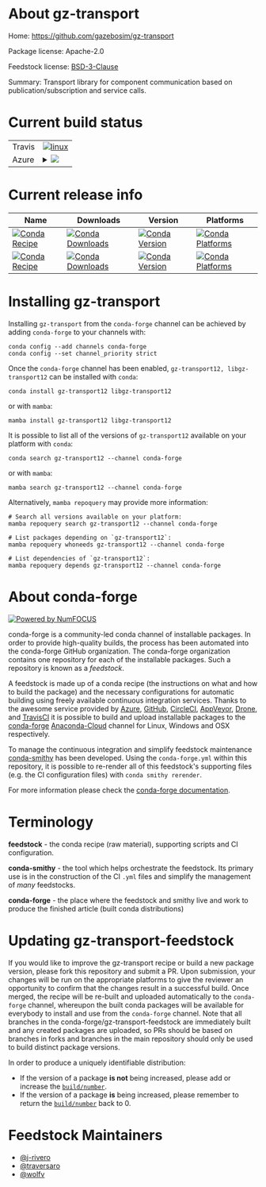 About gz-transport
==================

Home: https://github.com/gazebosim/gz-transport

Package license: Apache-2.0

Feedstock license: [BSD-3-Clause](https://github.com/conda-forge/gz-transport-feedstock/blob/main/LICENSE.txt)

Summary: Transport library for component communication based on publication/subscription and service calls.

Current build status
====================


<table><tr>
    <td>Travis</td>
    <td>
      <a href="https://app.travis-ci.com/conda-forge/gz-transport-feedstock">
        <img alt="linux" src="https://img.shields.io/travis/com/conda-forge/gz-transport-feedstock/main.svg?label=Linux">
      </a>
    </td>
  </tr>
    
  <tr>
    <td>Azure</td>
    <td>
      <details>
        <summary>
          <a href="https://dev.azure.com/conda-forge/feedstock-builds/_build/latest?definitionId=17600&branchName=main">
            <img src="https://dev.azure.com/conda-forge/feedstock-builds/_apis/build/status/gz-transport-feedstock?branchName=main">
          </a>
        </summary>
        <table>
          <thead><tr><th>Variant</th><th>Status</th></tr></thead>
          <tbody><tr>
              <td>linux_64</td>
              <td>
                <a href="https://dev.azure.com/conda-forge/feedstock-builds/_build/latest?definitionId=17600&branchName=main">
                  <img src="https://dev.azure.com/conda-forge/feedstock-builds/_apis/build/status/gz-transport-feedstock?branchName=main&jobName=linux&configuration=linux%20linux_64_" alt="variant">
                </a>
              </td>
            </tr><tr>
              <td>linux_aarch64</td>
              <td>
                <a href="https://dev.azure.com/conda-forge/feedstock-builds/_build/latest?definitionId=17600&branchName=main">
                  <img src="https://dev.azure.com/conda-forge/feedstock-builds/_apis/build/status/gz-transport-feedstock?branchName=main&jobName=linux&configuration=linux%20linux_aarch64_" alt="variant">
                </a>
              </td>
            </tr><tr>
              <td>linux_ppc64le</td>
              <td>
                <a href="https://dev.azure.com/conda-forge/feedstock-builds/_build/latest?definitionId=17600&branchName=main">
                  <img src="https://dev.azure.com/conda-forge/feedstock-builds/_apis/build/status/gz-transport-feedstock?branchName=main&jobName=linux&configuration=linux%20linux_ppc64le_" alt="variant">
                </a>
              </td>
            </tr><tr>
              <td>osx_64</td>
              <td>
                <a href="https://dev.azure.com/conda-forge/feedstock-builds/_build/latest?definitionId=17600&branchName=main">
                  <img src="https://dev.azure.com/conda-forge/feedstock-builds/_apis/build/status/gz-transport-feedstock?branchName=main&jobName=osx&configuration=osx%20osx_64_" alt="variant">
                </a>
              </td>
            </tr><tr>
              <td>osx_arm64</td>
              <td>
                <a href="https://dev.azure.com/conda-forge/feedstock-builds/_build/latest?definitionId=17600&branchName=main">
                  <img src="https://dev.azure.com/conda-forge/feedstock-builds/_apis/build/status/gz-transport-feedstock?branchName=main&jobName=osx&configuration=osx%20osx_arm64_" alt="variant">
                </a>
              </td>
            </tr><tr>
              <td>win_64</td>
              <td>
                <a href="https://dev.azure.com/conda-forge/feedstock-builds/_build/latest?definitionId=17600&branchName=main">
                  <img src="https://dev.azure.com/conda-forge/feedstock-builds/_apis/build/status/gz-transport-feedstock?branchName=main&jobName=win&configuration=win%20win_64_" alt="variant">
                </a>
              </td>
            </tr>
          </tbody>
        </table>
      </details>
    </td>
  </tr>
</table>

Current release info
====================

| Name | Downloads | Version | Platforms |
| --- | --- | --- | --- |
| [![Conda Recipe](https://img.shields.io/badge/recipe-gz--transport12-green.svg)](https://anaconda.org/conda-forge/gz-transport12) | [![Conda Downloads](https://img.shields.io/conda/dn/conda-forge/gz-transport12.svg)](https://anaconda.org/conda-forge/gz-transport12) | [![Conda Version](https://img.shields.io/conda/vn/conda-forge/gz-transport12.svg)](https://anaconda.org/conda-forge/gz-transport12) | [![Conda Platforms](https://img.shields.io/conda/pn/conda-forge/gz-transport12.svg)](https://anaconda.org/conda-forge/gz-transport12) |
| [![Conda Recipe](https://img.shields.io/badge/recipe-libgz--transport12-green.svg)](https://anaconda.org/conda-forge/libgz-transport12) | [![Conda Downloads](https://img.shields.io/conda/dn/conda-forge/libgz-transport12.svg)](https://anaconda.org/conda-forge/libgz-transport12) | [![Conda Version](https://img.shields.io/conda/vn/conda-forge/libgz-transport12.svg)](https://anaconda.org/conda-forge/libgz-transport12) | [![Conda Platforms](https://img.shields.io/conda/pn/conda-forge/libgz-transport12.svg)](https://anaconda.org/conda-forge/libgz-transport12) |

Installing gz-transport
=======================

Installing `gz-transport` from the `conda-forge` channel can be achieved by adding `conda-forge` to your channels with:

```
conda config --add channels conda-forge
conda config --set channel_priority strict
```

Once the `conda-forge` channel has been enabled, `gz-transport12, libgz-transport12` can be installed with `conda`:

```
conda install gz-transport12 libgz-transport12
```

or with `mamba`:

```
mamba install gz-transport12 libgz-transport12
```

It is possible to list all of the versions of `gz-transport12` available on your platform with `conda`:

```
conda search gz-transport12 --channel conda-forge
```

or with `mamba`:

```
mamba search gz-transport12 --channel conda-forge
```

Alternatively, `mamba repoquery` may provide more information:

```
# Search all versions available on your platform:
mamba repoquery search gz-transport12 --channel conda-forge

# List packages depending on `gz-transport12`:
mamba repoquery whoneeds gz-transport12 --channel conda-forge

# List dependencies of `gz-transport12`:
mamba repoquery depends gz-transport12 --channel conda-forge
```


About conda-forge
=================

[![Powered by
NumFOCUS](https://img.shields.io/badge/powered%20by-NumFOCUS-orange.svg?style=flat&colorA=E1523D&colorB=007D8A)](https://numfocus.org)

conda-forge is a community-led conda channel of installable packages.
In order to provide high-quality builds, the process has been automated into the
conda-forge GitHub organization. The conda-forge organization contains one repository
for each of the installable packages. Such a repository is known as a *feedstock*.

A feedstock is made up of a conda recipe (the instructions on what and how to build
the package) and the necessary configurations for automatic building using freely
available continuous integration services. Thanks to the awesome service provided by
[Azure](https://azure.microsoft.com/en-us/services/devops/), [GitHub](https://github.com/),
[CircleCI](https://circleci.com/), [AppVeyor](https://www.appveyor.com/),
[Drone](https://cloud.drone.io/welcome), and [TravisCI](https://travis-ci.com/)
it is possible to build and upload installable packages to the
[conda-forge](https://anaconda.org/conda-forge) [Anaconda-Cloud](https://anaconda.org/)
channel for Linux, Windows and OSX respectively.

To manage the continuous integration and simplify feedstock maintenance
[conda-smithy](https://github.com/conda-forge/conda-smithy) has been developed.
Using the ``conda-forge.yml`` within this repository, it is possible to re-render all of
this feedstock's supporting files (e.g. the CI configuration files) with ``conda smithy rerender``.

For more information please check the [conda-forge documentation](https://conda-forge.org/docs/).

Terminology
===========

**feedstock** - the conda recipe (raw material), supporting scripts and CI configuration.

**conda-smithy** - the tool which helps orchestrate the feedstock.
                   Its primary use is in the construction of the CI ``.yml`` files
                   and simplify the management of *many* feedstocks.

**conda-forge** - the place where the feedstock and smithy live and work to
                  produce the finished article (built conda distributions)


Updating gz-transport-feedstock
===============================

If you would like to improve the gz-transport recipe or build a new
package version, please fork this repository and submit a PR. Upon submission,
your changes will be run on the appropriate platforms to give the reviewer an
opportunity to confirm that the changes result in a successful build. Once
merged, the recipe will be re-built and uploaded automatically to the
`conda-forge` channel, whereupon the built conda packages will be available for
everybody to install and use from the `conda-forge` channel.
Note that all branches in the conda-forge/gz-transport-feedstock are
immediately built and any created packages are uploaded, so PRs should be based
on branches in forks and branches in the main repository should only be used to
build distinct package versions.

In order to produce a uniquely identifiable distribution:
 * If the version of a package **is not** being increased, please add or increase
   the [``build/number``](https://docs.conda.io/projects/conda-build/en/latest/resources/define-metadata.html#build-number-and-string).
 * If the version of a package **is** being increased, please remember to return
   the [``build/number``](https://docs.conda.io/projects/conda-build/en/latest/resources/define-metadata.html#build-number-and-string)
   back to 0.

Feedstock Maintainers
=====================

* [@j-rivero](https://github.com/j-rivero/)
* [@traversaro](https://github.com/traversaro/)
* [@wolfv](https://github.com/wolfv/)

